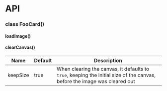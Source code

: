 # API

### class FooCard()

#### loadImage()

#### clearCanvas()

| Name     | Default | Description                                                                                                               |
| -------- | ------- | ------------------------------------------------------------------------------------------------------------------------- |
| keepSize | true    | When clearing the canvas, it defaults to `true`, keeping the initial size of the canvas, before the image was cleared out |
